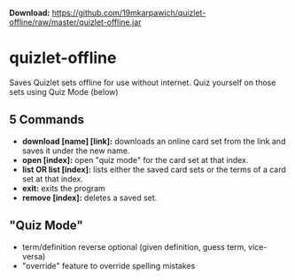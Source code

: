 **Download:** https://github.com/19mkarpawich/quizlet-offline/raw/master/quizlet-offline.jar

# quizlet-offline
Saves Quizlet sets offline for use without internet.
Quiz yourself on those sets using Quiz Mode (below)
## 5 Commands
* **download [name] [link]:** downloads an online card set from the link and saves it under the new name.
* **open [index]:** open "quiz mode" for the card set at that index.
* **list OR list [index]:** lists either the saved card sets or the terms of a card set at that index.
* **exit:** exits the program
* **remove [index]:** deletes a saved set.  

## "Quiz Mode"
* term/definition reverse optional (given definition, guess term, vice-versa)
* "override" feature to override spelling mistakes
